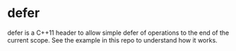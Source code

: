 # defer

defer is a C++11 header to allow simple defer of operations to the end of the current scope. See the example in this repo to understand how it works.
